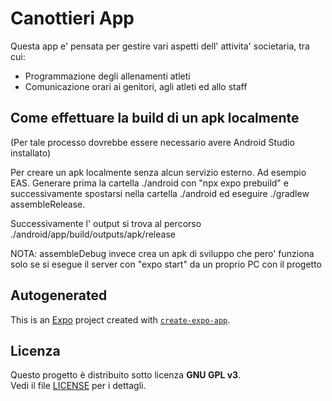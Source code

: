 # Canottieri App

Questa app e' pensata per gestire vari aspetti dell' attivita' societaria, tra cui:

-   Programmazione degli allenamenti atleti
-   Comunicazione orari ai genitori, agli atleti ed allo staff

## Come effettuare la build di un apk localmente

(Per tale processo dovrebbe essere necessario avere Android Studio installato)

Per creare un apk localmente senza alcun servizio esterno. Ad esempio EAS.
Generare prima la cartella ./android con "npx expo prebuild" e successivamente
spostarsi nella cartella ./android ed eseguire ./gradlew assembleRelease.

Successivamente l' output si trova al percorso ./android/app/build/outputs/apk/release

NOTA: assembleDebug invece crea un apk di sviluppo che pero' funziona solo se si esegue
il server con "expo start" da un proprio PC con il progetto

## Autogenerated

This is an [Expo](https://expo.dev) project created with [`create-expo-app`](https://www.npmjs.com/package/create-expo-app).

## Licenza

Questo progetto è distribuito sotto licenza **GNU GPL v3**.  
Vedi il file [LICENSE](./LICENSE.txt) per i dettagli.
